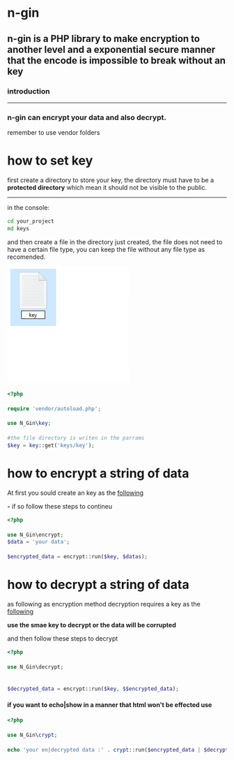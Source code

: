 # n-gin
## n-gin is a PHP library to make encryption to another level and a exponential  secure manner that the encode is impossible to break without an key
### introduction
---

### n-gin can encrypt your data and also decrypt.
remember to use vendor folders
# how to set key 
first create a directory to store your key, the directory must have to be a **protected directory** which mean it should not be visible to the public.

<hr/>


in the console: 
```cmd
cd your_project
md keys
```
and then create a file in the directory just created, the file does not need to have a certain file type, you can keep the file without any file type as recomended.

<img src='https://raw.githubusercontent.com/1j4d5/1j4d5/main/n-gin_example1.png' alt='create a file named key'>


```php
<?php

require 'vendor/autoload.php';

use N_Gin\key;

#the file directory is writen in the parrams
$key = key::get('keys/key');

```
# how to encrypt a string of data
At first you sould create an key as the 
<a href='#how-to-set-key'>following</a>

***-***
if so follow these steps to contineu

```php
<?php

use N_Gin\encrypt;
$data = 'your data';

$encrypted_data = encrypt::run($key, $datas);
```
# how to decrypt a string of data
as following as encryption method decryption requires a key as the
<a href='#how-to-set-key'>following</a>

**use the smae key to decrypt or the data will be corrupted**



and then follow these steps to decrypt

```php
<?php

use N_Gin\decrypt;


$decrypted_data = encrypt::run($key, $$encrypted_data);
```

#### if you want to echo|show in a manner that html won't be effected use
```php
<?php

use N_Gin\crypt;

echo 'your en|decrypted data :' . crypt::run($encrypted_data | $decrypted_data);
```